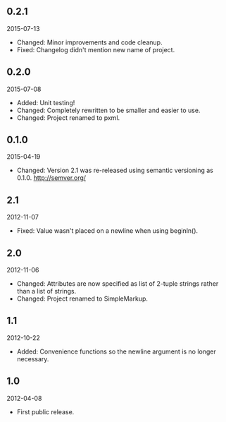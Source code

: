 ## 0.2.1
2015-07-13

- Changed: Minor improvements and code cleanup.
- Fixed: Changelog didn't mention new name of project.


## 0.2.0
2015-07-08

- Added: Unit testing!
- Changed: Completely rewritten to be smaller and easier to use.
- Changed: Project renamed to pxml.


## 0.1.0
2015-04-19

- Changed: Version 2.1 was re-released using semantic versioning as 0.1.0.  http://semver.org/


## 2.1
2012-11-07

- Fixed: Value wasn't placed on a newline when using beginln().


## 2.0
2012-11-06

- Changed: Attributes are now specified as list of 2-tuple strings rather than a list of strings.
- Changed: Project renamed to SimpleMarkup.


## 1.1
2012-10-22

- Added: Convenience functions so the newline argument is no longer necessary.


## 1.0
2012-04-08

- First public release.
